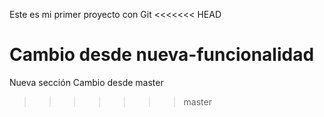 Este es mi primer proyecto con Git
<<<<<<< HEAD

Cambio desde nueva-funcionalidad
=======
Nueva sección
Cambio desde master
>>>>>>> master

